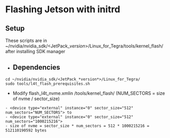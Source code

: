 # Flashing Jetson with initrd

## Setup
These scripts are in  ~/nvidia/nvidia_sdk/<JetPack_*version*>/Linux_for_Tegra/tools/kernel_flash/ after installing SDK manager
- ## Dependencies
```
cd ~/nvidia/nvidia_sdk/<JetPack_*version*>/Linux_for_Tegra/
sudo tools/l4t_flash_prerequisites.sh
```
- Modify flash_l4t_nvme.xmlin /tools/kernel_flash/ (NUM_SECTORS = size of nvme / sector_size)
```
- <device type="external" instance="0" sector_size="512" num_sectors="NUM_SECTORS"> to
- <device type="external" instance="0" sector_size="512" num_sectors="1000215216"> 
- size of nvme = sector_size * num_sectors = 512 * 1000215216 = 512110190592 bytes
```

